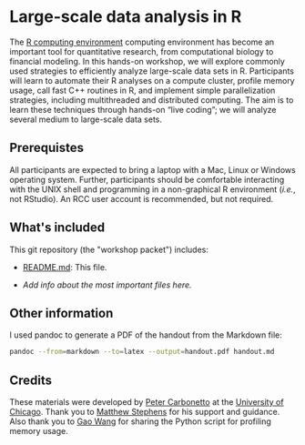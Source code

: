 # Large-scale data analysis in R

The [R computing environment][R] computing environment has become an
important tool for quantitative research, from computational biology
to financial modeling. In this hands-on workshop, we will explore
commonly used strategies to efficiently analyze large-scale data sets
in R. Participants will learn to automate their R analyses on a
compute cluster, profile memory usage, call fast C++ routines in R,
and implement simple parallelization strategies, including
multithreaded and distributed computing. The aim is to learn these
techniques through hands-on “live coding”; we will analyze several
medium to large-scale data sets.

## Prerequistes

All participants are expected to bring a laptop with a Mac, Linux or
Windows operating system. Further, participants should be comfortable
interacting with the UNIX shell and programming in a non-graphical R
environment (*i.e.*, not RStudio). An RCC user account is recommended,
but not required.

## What's included

This git repository (the "workshop packet") includes:

+ [README.md](README.md): This file.

+ *Add info about the most important files here.*

## Other information

I used pandoc to generate a PDF of the handout from the Markdown file:

```bash
pandoc --from=markdown --to=latex --output=handout.pdf handout.md
```

## Credits

These materials were developed by [Peter Carbonetto][peter] at the
[University of Chicago][uchicago]. Thank you to
[Matthew Stephens][matthew] for his support and guidance. Also thank
you to [Gao Wang][gao] for sharing the Python script for profiling memory
usage.

[R]: http://cran.r-project.org
[uchicago]: https://www.uchicago.edu
[gao]: https://github.com/gaow
[peter]: http://pcarbo.github.io
[matthew]: http://stephenslab.uchicago.edu
